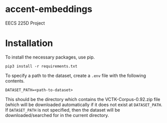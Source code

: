 # accent-embeddings
EECS  225D Project

# Installation
To install the necessary packages, use pip.
```
pip3 install -r requirements.txt
```

To specify a path to the dataset, create a `.env` file with the following
contents.
```
DATASET_PATH=<path-to-dataset>
```
This should be the directory which contains the VCTK-Corpus-0.92.zip file (which
will be downloaded automatically if it does not exist at `DATASET_PATH`. If
`DATASET_PATH` is not specified, then the dataset will be downloaded/searched
for in the current directory.
